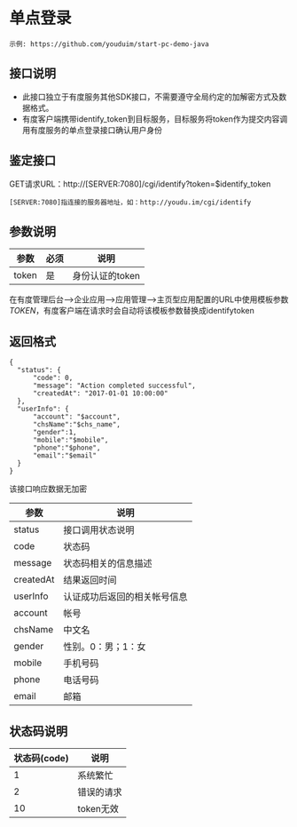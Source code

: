 # 单点登录

```
示例: https://github.com/youduim/start-pc-demo-java
```

## 接口说明

- 此接口独立于有度服务其他SDK接口，不需要遵守全局约定的加解密方式及数据格式。
- 有度客户端携带identify_token到目标服务，目标服务将token作为提交内容调用有度服务的单点登录接口确认用户身份

## 鉴定接口

GET请求URL：http://[SERVER:7080]/cgi/identify?token=$identify_token

```
[SERVER:7080]指连接的服务器地址，如：http://youdu.im/cgi/identify
```

## 参数说明

| 参数  | 必须 | 说明            |
| ----- | ---- | --------------- |
| token | 是   | 身份认证的token |

在有度管理后台-->企业应用-->应用管理-->主页型应用配置的URL中使用模板参数$TOKEN$，有度客户端在请求时会自动将该模板参数替换成identifytoken

## 返回格式

```
{
  "status": {
      "code": 0,
      "message": "Action completed successful",
      "createdAt": "2017-01-01 10:00:00"
  },
  "userInfo": {
      "account": "$account",
      "chsName":"$chs_name",
      "gender":1,
      "mobile":"$mobile",
      "phone":"$phone",
      "email":"$email"
  }
}
```


该接口响应数据无加密

| 参数      | 说明                         |
| --------- | ---------------------------- |
| status    | 接口调用状态说明             |
| code      | 状态码                       |
| message   | 状态码相关的信息描述         |
| createdAt | 结果返回时间                 |
| userInfo  | 认证成功后返回的相关帐号信息 |
| account   | 帐号                         |
| chsName   | 中文名                       |
| gender    | 性别。0：男；1：女           |
| mobile    | 手机号码                     |
| phone     | 电话号码                     |
| email     | 邮箱                         |

## 状态码说明

| 状态码(code) | 说明       |
| ------------ | ---------- |
| 1            | 系统繁忙   |
| 2            | 错误的请求 |
| 10           | token无效  |